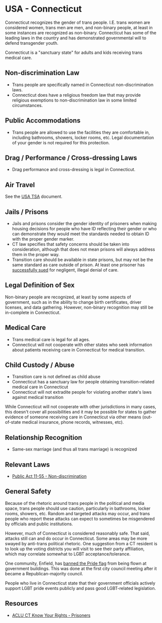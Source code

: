 # USA - Connecticut

Connecticut recognizes the gender of trans people. I.E. trans women are
considered women, trans men are men, and non-binary people, at least in
some instances are recognized as non-binary. Connecticut has some of the
leading laws in the country and has demonstrated governmental will to
defend transgender youth.

Connecticut is a "sanctuary state" for adults and kids receiving trans medical
care.

## Non-discrimination Law

 * Trans people are specifically named in Connecticut non-discrimination laws.
 * Connecticut does have a religious freedom law that may provide
   religious exemptions to non-discrimination law in some limited
   circumstances.

## Public Accommodations

 * Trans people are allowed to use the facilities they are comfortable
   in, including bathrooms, showers, locker rooms, etc.  Legal
   documentation of your gender is not required for this protection.

## Drag / Performance / Cross-dressing Laws

 * Drag performance and cross-dressing is legal in Connecticut.

## Air Travel

See the [USA TSA](notes/tsa.md) document.

## Jails / Prisons

 * Jails and prisons consider the gender identity of prisoners when making
   housing decisions for people who have ID reflecting their gender or
   who can demonstrate they would meet the standards needed to obtain
   ID with the proper gender marker.
 * CT law specifies that safety concerns should be taken into
   consideration, although that does not mean prisons will always address
   them in the proper way.
 * Transition care should be available in state prisons, but may not be the
   same standard as care outside of prison. At least one prisoner has
   [successfully sued](https://gaycitynews.com/trans-inmate-wins-connecticut-prison-officials-inadequate-care/)
   for negligent, illegal denial of care.

## Legal Definition of Sex

Non-binary people are recognized, at least by some aspects of
government, such as in the ability to change birth certificates,
driver licenses, and data gathering. However, non-binary recognition
may still be in-complete in Connecticut.

## Medical Care

 * Trans medical care is legal for all ages.
 * Connecticut will not cooperate with other states who seek information
   about patients receiving care in Connecticut for medical transition.

## Child Custody / Abuse

 * Transition care is not defined as child abuse
 * Connecticut has a sanctuary law for people obtaining transition-related
   medical care in Connecticut 
 * Connecticut will not extradite people for violating another state's laws
   against medical transition

While Connecticut will not cooperate with other jurisdictions in many
cases, this doesn't cover all possibilities and it may be possible for
states to gather evidence of someone receiving care in Connecticut via
other means (out-of-state medical insurance, phone records, witnesses,
etc).
 
## Relationship Recognition

 * Same-sex marriage (and thus all trans marriage) is recognized

## Relevant Laws

 * [Public Act 11-55 - Non-discrimination](https://www.cga.ct.gov/2011/act/pa/2011PA-00055-R00HB-06599-PA.htm)

## General Safety

Because of the rhetoric around trans people in the political and media
space, trans people should use caution, particularly in bathrooms,
locker rooms, showers, etc.  Random and targeted attacks may occur, and
trans people who report these attacks can expect to sometimes be misgendered
by officials and public institutions.

However, much of Connecticut is considered reasonably safe.  That said,
attacks still can and do occur in Connecticut.  Some areas may be more
swayed by anti-trans political rhetoric. One suggestion from a CT
resident is to look up the voting districts you will visit to see their
party affiliation, which may correlate somewhat to LGBT acceptance/tolerance.

One community, Enfield, has [banned the Pride
flag](https://www.advocate.com/news/connecticut-pride-flag-ban-isis)
from being flown at government buildings. This was done at the first
city council meeting after it became a Republican-majority council.

People who live in Connecticut state that their government officials
actively support LGBT pride events publicly and pass good LGBT-related
legislation.

## Resources

 * [ACLU CT Know Your Rights - Prisoners](https://www.acluct.org/en/know-your-rights/know-your-rights-trans-people-who-are-incarcerated-connecticut)
